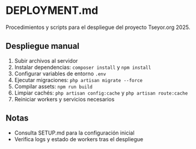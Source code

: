 # DEPLOYMENT.md

Procedimientos y scripts para el despliegue del proyecto Tseyor.org 2025.

## Despliegue manual
1. Subir archivos al servidor
2. Instalar dependencias: `composer install` y `npm install`
3. Configurar variables de entorno `.env`
4. Ejecutar migraciones: `php artisan migrate --force`
5. Compilar assets: `npm run build`
6. Limpiar cachés: `php artisan config:cache` y `php artisan route:cache`
7. Reiniciar workers y servicios necesarios


## Notas
- Consulta SETUP.md para la configuración inicial
- Verifica logs y estado de workers tras el despliegue
